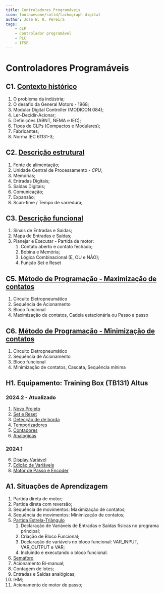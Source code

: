 ```yaml
---
title: Controladores Programáveis
icon: fontawesome/solid/tachograph-digital
author: José W. R. Pereira
tags: 
    - CLP
    - Controlador programável
    - PLC
    - IFSP
---
```




# Controladores Programáveis



## C1. [Contexto histórico](slides/aula01-contexto_historico.pdf)

1. O problema da indústria;
2. O desafio da General Motors - 1968;
3. Modular Digital Controller (MODICON 084);
4. Ler-Decidir-Acionar;
5. Definições (ABNT, NEMA e IEC);
6. Tipos de CLPs (Compactos e Modulares);
7. Fabricantes;
8. Norma IEC 61131-3;



## C2. [Descrição estrutural](slides/aula02-descricao_estrutural.pdf)

1. Fonte de alimentação;
2. Unidade Central de Processamento - *CPU*;
3. Memórias;
4. Entradas Digitais;
5. Saídas Digitais;
6. Comunicação;
7. Expansão;
7. Scan-time / Tempo de varredura;



## C3. [Descrição funcional](slides/aula03-descricao_funcional.pdf)

1. Sinais de Entradas e Saídas;
2. Mapa de Entradas e Saídas;
3. Planejar e Executar - Partida de motor:
	1. Contato aberto e contato fechado;
	2. Bobina e Memória;
	3. Lógica Combinacional (E, OU e NÃO);
	4. Função Set e Reset

## C5. [Método de Programação - Maximização de contatos](slides/aula05-metodos_programacao_max.pdf)

1. Circuito Eletropneumático
2. Sequência de Acionamento
3. Bloco funcional
4. Maximização de contatos, Cadeia estacionária ou Passo a passo


## C6. [Método de Programação - Minimização de contatos](slides/aula06-metodos_programacao_min.pdf)

1. Circuito Eletropneumático
2. Sequência de Acionamento
3. Bloco funcional
4. Minimização de contatos, Cascata, Sequência mínima


## H1. Equipamento: Training Box (TB131) Altus

### 2024.2 - Atualizado
1. [Novo Projeto](altus_tb131/h1_1-novo_projeto.md)
2. [Set e Reset](altus_tb131/h1_2-setReset.md)
3. [Detecção de de borda](altus_tb131/h1_3-borda_subida_descida.md)
4. [Temporizadores](altus_tb131/h1_4-temporizadores.md)
5. [Contadores](altus_tb131/h1_5-contadores.md)
6. [Analogicas](altus_tb131/h1_6-entradas_saidas_analogicas.md)

### 2024.1 
6. [Display Variável](altus_tb131/ihm_display_var.md)
9. [Edição de Variáveis](altus_tb131/ihm_edita_var.md)
10. [Motor de Passo e Encoder](altus_tb131/saidas_entradas_rapidas.md)




## A1. Situações de Aprendizagem

1. Partida direta de motor;
2. Partida direta com reversão;
3. Sequência de movimentos: Maximização de contatos;
4. Sequência de movimentos: Minimização de contatos;
5. [Partida Estrela-Triângulo](altus_tb131/A1_5-projeto_partida_estrela_triangulo.md)
	1. Declaração de Variáveis de Entradas e Saídas físicas no programa principal;
	2. Criação de Bloco Funcional;
	3. Declaração de variáveis no bloco funcional: VAR_INPUT, VAR_OUTPUT e VAR;
	4. Incluindo e executando o bloco funcional.
6. [Semáforo](altus_tb131/A1_6-projeto_semaforo.md)
7. Acionamento Bi-manual;
8. Contagem de lotes;
9. Entradas e Saídas analógicas;
10. IHM;
11. Acionamento de motor de passo;


